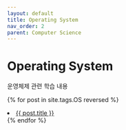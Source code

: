 ```yaml
---
layout: default
title: Operating System
nav_order: 2
parent: Computer Science
---
```


# Operating System
운영체제 관련 학습 내용

{% for post in site.tags.OS reversed %}
  <li><a href="{{ post.url }}">{{ post.title }}</a></li>
{% endfor %}